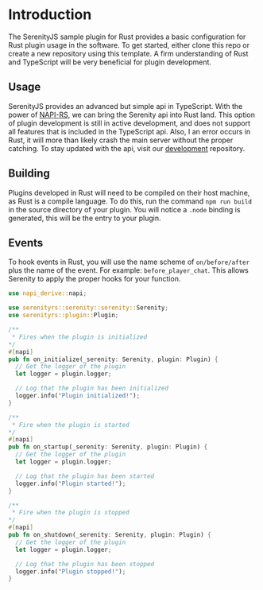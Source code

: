 # Introduction
The SerenityJS sample plugin for Rust provides a basic configuration for Rust plugin usage in the software. To get started, either clone this repo or create a new repository using this template. A firm understanding of Rust and TypeScript will be very beneficial for plugin development.

## Usage
SerenityJS provides an advanced but simple api in TypeScript. With the power of [NAPI-RS](https://napi.rs/), we can bring the Serenity api into Rust land. This option of plugin development is still in active development, and does not support all features that is included in the TypeScript api. Also, I an error occurs in Rust, it will more than likely crash the main server without the proper catching. To stay updated with the api, visit our [development](https://github.com/SerenityJS/serenityrs) repository.

## Building
Plugins developed in Rust will need to be compiled on their host machine, as Rust is a compile language. To do this, run the command `npm run build` in the source directory of your plugin. You will notice a `.node` binding is generated, this will be the entry to your plugin.

## Events
To hook events in Rust, you will use the name scheme of `on/before/after` plus the name of the event. For example: `before_player_chat`. This allows Serenity to apply the proper hooks for your function.

```rs
use napi_derive::napi;

use serenityrs::serenity::serenity::Serenity;
use serenityrs::plugin::Plugin;

/**
 * Fires when the plugin is initialized
*/
#[napi]
pub fn on_initialize(_serenity: Serenity, plugin: Plugin) {
  // Get the logger of the plugin
  let logger = plugin.logger;

  // Log that the plugin has been initialized
  logger.info("Plugin initialized!");
}

/**
 * Fire when the plugin is started
*/
#[napi]
pub fn on_startup(_serenity: Serenity, plugin: Plugin) {
  // Get the logger of the plugin
  let logger = plugin.logger;

  // Log that the plugin has been started
  logger.info("Plugin started!");
}

/**
 * Fire when the plugin is stopped
*/
#[napi]
pub fn on_shutdown(_serenity: Serenity, plugin: Plugin) {
  // Get the logger of the plugin
  let logger = plugin.logger;

  // Log that the plugin has been stopped
  logger.info("Plugin stopped!");
}
```